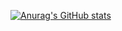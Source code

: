 [![Anurag's GitHub stats](https://github-readme-stats.vercel.app/api?username=Flwrian&show_icons=true&theme=tokyonight)](https://github.com/anuraghazra/github-readme-stats)

